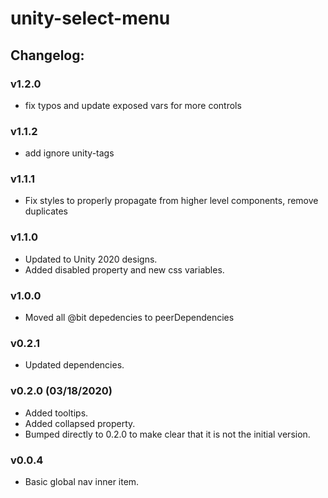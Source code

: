 # unity-select-menu

## Changelog:

### v1.2.0
- fix typos and update exposed vars for more controls

### v1.1.2
- add ignore unity-tags

### v1.1.1
- Fix styles to properly propagate from higher level components, remove duplicates

### v1.1.0
- Updated to Unity 2020 designs.
- Added disabled property and new css variables.

### v1.0.0
- Moved all @bit depedencies to peerDependencies

### v0.2.1
- Updated dependencies.

### v0.2.0 (03/18/2020)
- Added tooltips.
- Added collapsed property.
- Bumped directly to 0.2.0 to make clear that it is not the initial version.

### v0.0.4
- Basic global nav inner item.
